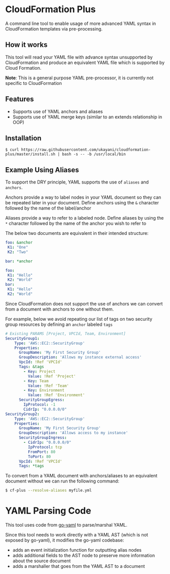 # CloudFormation Plus

A command line tool to enable usage of more advanced YAML syntax in CloudFormation templates via pre-processing.

## How it works

This tool will read your YAML file with advance syntax unsupported by CloudFormation and produce an equivalent
YAML file which is supported by Cloud Formation.

**Note**: This is a general purpose YAML pre-processor, it is currently not specific to CloudFormation

## Features

- Supports use of YAML anchors and aliases
- Supports use of YAML merge keys (similar to an extends relationship in OOP)

## Installation

```
$ curl https://raw.githubusercontent.com/ukayani/cloudformation-plus/master/install.sh | bash -s -- -b /usr/local/bin 
```

## Example Using Aliases

To support the DRY principle, YAML supports the use of `aliases` and `anchors`.

Anchors provide a way to label nodes in your YAML document so they can be repeated later in your document.
Define anchors using the `&` character followed by the name of the label/anchor

Aliases provide a way to refer to a labeled node.
Define aliases by using the `*` character followed by the name of the anchor you wish to refer to

The below two documents are equivalent in their intended structure:

```yaml
foo: &anchor
 K1: "One"
 K2: "Two"

bar: *anchor
```

```yaml
foo:
 K1: "Hello"
 K2: "World"
bar:
 K1: "Hello"
 K2: "World" 
```

Since CloudFormation does not support the use of anchors we can convert from a document with anchors to one without them.

For example, below we avoid repeating our list of tags on two security group resources by defining an `anchor` labeled `tags`

```yaml
# Existing PARAMS [Project, VPCId, Team, Environment]
SecurityGroup1:
    Type: 'AWS::EC2::SecurityGroup'
    Properties:
      GroupName: 'My First Security Group'
      GroupDescription: 'Allows my instance external access'
      VpcId: !Ref 'VPCId'
      Tags: &tags
        - Key: Project
          Value: !Ref 'Project'
        - Key: Team
          Value: !Ref 'Team'
        - Key: Environment
          Value: !Ref 'Environment'
      SecurityGroupEgress:
        IpProtocol: -1
        CidrIp: "0.0.0.0/0"
SecurityGroup2:
    Type: 'AWS::EC2::SecurityGroup'
    Properties:
      GroupName: 'My First Security Group'
      GroupDescription: 'Allows access to my instance'
      SecurityGroupIngress:
        - CidrIp: "0.0.0.0/0"
          IpProtocol: tcp
          FromPort: 80
          ToPort: 80
      VpcId: !Ref 'VPCId'
      Tags: *tags

```

To convert from a YAML document with anchors/aliases to an equivalent document without we can run the following command:

```bash
$ cf-plus --resolve-aliases myfile.yml
``` 


# YAML Parsing Code

This tool uses code from [go-yaml](https://github.com/go-yaml/yaml) to parse/marshal YAML.

Since this tool needs to work directly with a YAML AST (which is not exposed by go-yaml), it modifies the go-yaml codebase:
 - adds an event initialization function for outputting alias nodes
 - adds additional fields to the AST node to preserve more information about the source document
 - adds a marshaller that goes from the YAML AST to a document